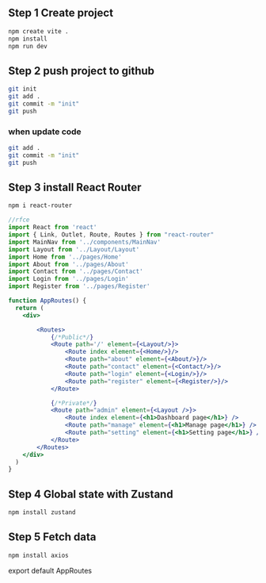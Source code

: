## Step 1 Create project
```bash
npm create vite .
npm install
npm run dev
```
## Step 2 push project to github
```bash
git init
git add .
git commit -m "init"
git push
```

### when update code
```bash
git add .
git commit -m "init"
git push
```
## Step 3 install React Router
```bash
npm i react-router
```


```jsx
//rfce
import React from 'react'
import { Link, Outlet, Route, Routes } from "react-router"
import MainNav from '../components/MainNav'
import Layout from '../Layout/Layout'
import Home from '../pages/Home'
import About from '../pages/About'
import Contact from '../pages/Contact'
import Login from '../pages/Login'
import Register from '../pages/Register'

function AppRoutes() {
  return (
    <div>

        <Routes>
            {/*Public*/}
            <Route path='/' element={<Layout/>}>
                <Route index element={<Home/>}/>
                <Route path="about" element={<About/>}/>
                <Route path="contact" element={<Contact/>}/>
                <Route path="login" element={<Login/>}/>
                <Route path="register" element={<Register/>}/>
            </Route>

            {/*Private*/}
            <Route path="admin" element={<Layout />}>
                <Route index element={<h1>Dashboard page</h1>} />
                <Route path="manage" element={<h1>Manage page</h1>} />
                <Route path="setting" element={<h1>Setting page</h1>} />
            </Route>
        </Routes>
    </div>
  )
}
```

## Step 4 Global state with Zustand
```bash
npm install zustand
```

## Step 5 Fetch data
```bash
npm install axios
```

export default AppRoutes
```